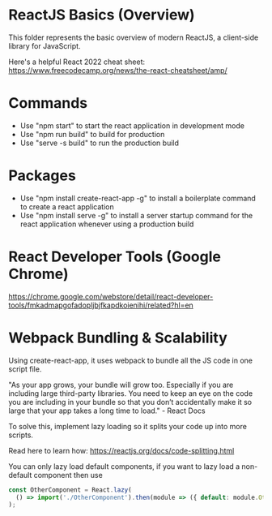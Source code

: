 # ReactJS Basics (Overview)
This folder represents the basic overview of modern ReactJS, a client-side library for JavaScript.

Here's a helpful React 2022 cheat sheet: https://www.freecodecamp.org/news/the-react-cheatsheet/amp/

# Commands
- Use "npm start" to start the react application in development mode
- Use "npm run build" to build for production
- Use "serve -s build" to run the production build

# Packages
- Use "npm install create-react-app -g" to install a boilerplate command to create a react application
- Use "npm install serve -g" to install a server startup command for the react application whenever using a production build

# React Developer Tools (Google Chrome)
https://chrome.google.com/webstore/detail/react-developer-tools/fmkadmapgofadopljbjfkapdkoienihi/related?hl=en

# Webpack Bundling & Scalability
Using create-react-app, it uses webpack to bundle all the JS code in one script file.

"As your app grows, your bundle will grow too. Especially if you are including large third-party libraries. You need to keep an eye on the code you are including in your bundle so that you don’t accidentally make it so large that your app takes a long time to load." - React Docs

To solve this, implement lazy loading so it splits your code up into more scripts.

Read here to learn how: https://reactjs.org/docs/code-splitting.html

You can only lazy load default components, if you want to lazy load a non-default component then use
```js
const OtherComponent = React.lazy(
  () => import('./OtherComponent').then(module => ({ default: module.OtherComponent }))
);
```
